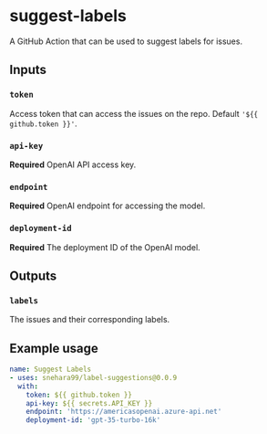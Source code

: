 # suggest-labels
A GitHub Action that can be used to suggest labels for issues.

## Inputs

### `token`

Access token that can access the issues on the repo. Default `'${{ github.token }}'`.

### `api-key`

**Required** OpenAI API access key.

### `endpoint`

**Required** OpenAI endpoint for accessing the model.

### `deployment-id`

**Required** The deployment ID of the OpenAI model.


## Outputs

### `labels`

The issues and their corresponding labels.

## Example usage

```yaml
name: Suggest Labels
- uses: snehara99/label-suggestions@0.0.9
  with:
    token: ${{ github.token }}
    api-key: ${{ secrets.API_KEY }}
    endpoint: 'https://americasopenai.azure-api.net'
    deployment-id: 'gpt-35-turbo-16k'
```

